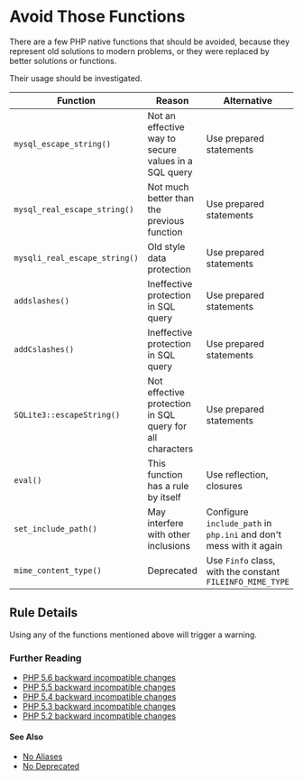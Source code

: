 <!-- Good Practices -->
# Avoid Those Functions

There are a few PHP native functions that should be avoided, because they represent old solutions to modern problems, or they were replaced by better solutions or functions. 

Their usage should be investigated. 

Function | Reason  |  Alternative
-------- | ------ | -----------
`mysql_escape_string()`  | Not an effective way to secure values in a SQL query  |  Use prepared statements
`mysql_real_escape_string()`  |  Not much better than the previous function  | Use prepared statements
`mysqli_real_escape_string()`  |  Old style data protection  | Use prepared statements
`addslashes()`  | Ineffective protection in SQL query  | Use prepared statements
`addCslashes()`  | Ineffective protection in SQL query  | Use prepared statements
`SQLite3::escapeString()` | Not effective protection in SQL query for all characters  | Use prepared statements
`eval()` | This function has a rule by itself  | Use reflection, closures
`set_include_path()` | May interfere with other inclusions | Configure `include_path` in `php.ini` and don't mess with it again
`mime_content_type()`   | Deprecated  | Use `Finfo` class, with the constant `FILEINFO_MIME_TYPE`


## Rule Details

Using any of the functions mentioned above will trigger a warning. 


### Further Reading

* [PHP 5.6 backward incompatible changes](http://php.net/migration56.incompatible)
* [PHP 5.5 backward incompatible changes](http://php.net/migration55.incompatible)
* [PHP 5.4 backward incompatible changes](http://php.net/migration54.incompatible)
* [PHP 5.3 backward incompatible changes](http://php.net/migration53.incompatible)
* [PHP 5.2 backward incompatible changes](http://php.net/migration52.incompatible)

#### See Also

* [No Aliases](no-aliases.md)
* [No Deprecated](no-deprecated.md)

